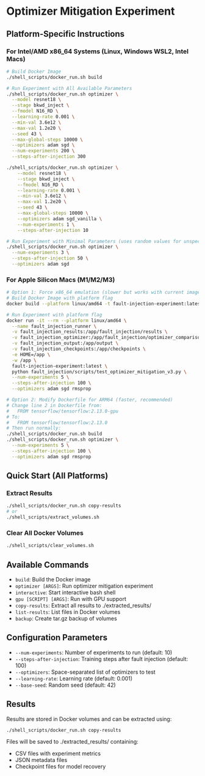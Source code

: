 # Optimizer Mitigation Experiment

## Platform-Specific Instructions

### For Intel/AMD x86_64 Systems (Linux, Windows WSL2, Intel Macs)
```bash
# Build Docker Image
./shell_scripts/docker_run.sh build

# Run Experiment with All Available Parameters
./shell_scripts/docker_run.sh optimizer \
  --model resnet18 \
  --stage bkwd_inject \
  --fmodel N16_RD \
  --learning-rate 0.001 \
  --min-val 3.6e12 \
  --max-val 1.2e20 \
  --seed 43 \
  --max-global-steps 10000 \
  --optimizers adam sgd \
  --num-experiments 200 \
  --steps-after-injection 300

./shell_scripts/docker_run.sh optimizer \
    --model resnet18 \
    --stage bkwd_inject \
    --fmodel N16_RD \
    --learning-rate 0.001 \
    --min-val 3.6e12 \
    --max-val 1.2e20 \
    --seed 43 \
    --max-global-steps 10000 \
    --optimizers adam sgd_vanilla \
    --num-experiments 1 \
    --steps-after-injection 10

# Run Experiment with Minimal Parameters (uses random values for unspecified)
./shell_scripts/docker_run.sh optimizer \
  --num-experiments 3 \
  --steps-after-injection 50 \
  --optimizers adam sgd
```

### For Apple Silicon Macs (M1/M2/M3)
```bash
# Option 1: Force x86_64 emulation (slower but works with current image)
# Build Docker Image with platform flag
docker build --platform linux/amd64 -t fault-injection-experiment:latest .

# Run Experiment with platform flag
docker run -it --rm --platform linux/amd64 \
  --name fault_injection_runner \
  -v fault_injection_results:/app/fault_injection/results \
  -v fault_injection_optimizer:/app/fault_injection/optimizer_comparison_results \
  -v fault_injection_output:/app/output \
  -v fault_injection_checkpoints:/app/checkpoints \
  -e HOME=/app \
  -w /app \
  fault-injection-experiment:latest \
  python fault_injection/scripts/test_optimizer_mitigation_v3.py \
  --num-experiments 5 \
  --steps-after-injection 100 \
  --optimizers adam sgd rmsprop

# Option 2: Modify Dockerfile for ARM64 (faster, recommended)
# Change line 2 in Dockerfile from:
#   FROM tensorflow/tensorflow:2.13.0-gpu
# To:
#   FROM tensorflow/tensorflow:2.13.0
# Then run normally:
./shell_scripts/docker_run.sh build
./shell_scripts/docker_run.sh optimizer \
  --num-experiments 5 \
  --steps-after-injection 100 \
  --optimizers adam sgd rmsprop
```

## Quick Start (All Platforms)

### Extract Results
```bash
./shell_scripts/docker_run.sh copy-results
# or
./shell_scripts/extract_volumes.sh
```

### Clear All Docker Volumes
```bash
./shell_scripts/clear_volumes.sh
```

## Available Commands

- `build`: Build the Docker image
- `optimizer [ARGS]`: Run optimizer mitigation experiment
- `interactive`: Start interactive bash shell
- `gpu [SCRIPT] [ARGS]`: Run with GPU support
- `copy-results`: Extract all results to ./extracted_results/
- `list-results`: List files in Docker volumes
- `backup`: Create tar.gz backup of volumes

## Configuration Parameters

- `--num-experiments`: Number of experiments to run (default: 10)
- `--steps-after-injection`: Training steps after fault injection (default: 100)
- `--optimizers`: Space-separated list of optimizers to test
- `--learning-rate`: Learning rate (default: 0.001)
- `--base-seed`: Random seed (default: 42)

## Results

Results are stored in Docker volumes and can be extracted using:
```bash
./shell_scripts/docker_run.sh copy-results
```

Files will be saved to ./extracted_results/ containing:
- CSV files with experiment metrics
- JSON metadata files
- Checkpoint files for model recovery
